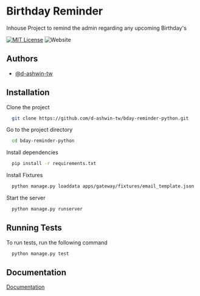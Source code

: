 
# Birthday Reminder

Inhouse Project to remind the admin regarding any upcoming Birthday's


[![MIT License](https://img.shields.io/badge/License-MIT-green.svg)](https://choosealicense.com/licenses/mit/) ![Website](https://img.shields.io/website?url=https%3A%2F%2Fd-ashwin.github.io%2F)
## Authors

- [@d-ashwin-tw](https://github.com/d-ashwin-tw)



## Installation

Clone the project

```bash
  git clone https://github.com/d-ashwin-tw/bday-reminder-python.git
```

Go to the project directory

```bash
  cd bday-reminder-python
```

Install dependencies

```bash
  pip install -r requirements.txt
```

Install Fixtures

```bash
  python manage.py loaddata apps/gateway/fixtures/email_template.json
```

Start the server

```bash
  python manage.py runserver
```


## Running Tests

To run tests, run the following command

```bash
  python manage.py test
```



## Documentation

[Documentation](https://linktodocumentation)


